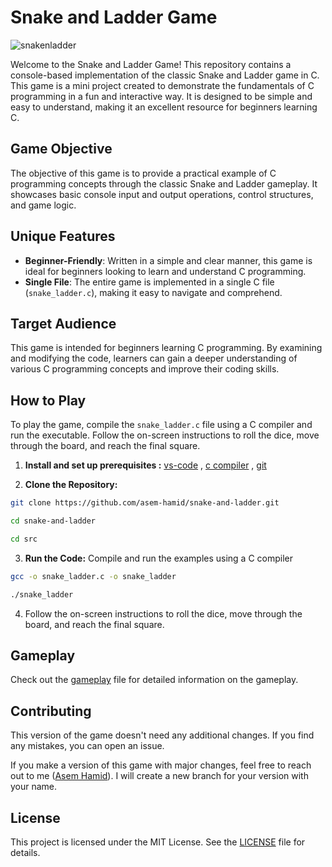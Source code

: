 # Snake and Ladder Game

![snakenladder](https://github.com/user-attachments/assets/9642f1a9-121a-42be-a42e-95e39baa31b1)


Welcome to the Snake and Ladder Game! This repository contains a console-based implementation of 
the classic Snake and Ladder game in C. This game is a mini project created to demonstrate the fundamentals of 
C programming in a fun and interactive way. It is designed to be simple and easy to understand, 
making it an excellent resource for beginners learning C.

## Game Objective

The objective of this game is to provide a practical example of C programming concepts through the classic Snake and Ladder gameplay. 
It showcases basic console input and output operations, control structures, and game logic.

## Unique Features

- **Beginner-Friendly**: Written in a simple and clear manner, this game is ideal for beginners looking to learn and understand C programming.
- **Single File**: The entire game is implemented in a single C file (`snake_ladder.c`), making it easy to navigate and comprehend.

## Target Audience

This game is intended for beginners learning C programming. By examining and modifying the code, 
learners can gain a deeper understanding of various C programming concepts and improve their coding skills.

## How to Play

To play the game, compile the `snake_ladder.c` file using a C compiler and run the executable. Follow the on-screen instructions to roll the dice, move through the board, and reach the final square.

1. **Install and set up prerequisites :** [vs-code](https://github.com/asem-hamid/snake-and-ladder/blob/main/prerequisites/vs-code.md) , [c compiler](https://github.com/asem-hamid/snake-and-ladder/blob/main/prerequisites/compiler.md) , [git](https://github.com/asem-hamid/snake-and-ladder/blob/main/prerequisites/git.md)

2. **Clone the Repository:**

```sh
git clone https://github.com/asem-hamid/snake-and-ladder.git

cd snake-and-ladder

cd src
```

3. **Run the Code:** Compile and run the examples using a C compiler 

```sh
gcc -o snake_ladder.c -o snake_ladder

./snake_ladder
```

4. Follow the on-screen instructions to roll the dice, move through the board, and reach the final square.

## Gameplay 

Check out the [gameplay](https://github.com/asem-hamid/snake-and-ladder/blob/main/src/gameplay.md) file for detailed information on the gameplay.

## Contributing

This version of the game doesn't need any additional changes. If you find any mistakes, you can open an issue. 

If you make a version of this game with major changes, feel free to reach out to me ([Asem Hamid](https://www.linkedin.com/in/asemhamid/)). I will create a new branch for your version with your name.

## License

This project is licensed under the MIT License. See the [LICENSE](https://github.com/asem-hamid/snake-and-ladder/blob/main/LICENSE) file for details.
